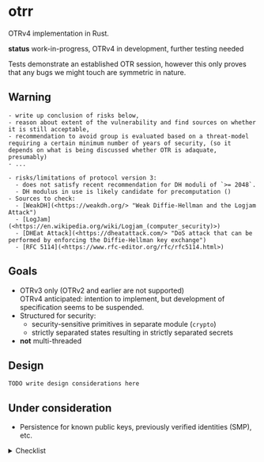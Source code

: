 # otrr

OTRv4 implementation in Rust.

__status__ work-in-progress, OTRv4 in development, further testing needed

Tests demonstrate an established OTR session, however this only proves that any bugs we might touch are symmetric in nature.

## Warning

```TODO
- write up conclusion of risks below,
- reason about extent of the vulnerability and find sources on whether it is still acceptable,
- recommendation to avoid group is evaluated based on a threat-model requiring a certain minimum number of years of security, (so it depends on what is being discussed whether OTR is adaquate, presumably)
- ...

- risks/limitations of protocol version 3:
  - does not satisfy recent recommendation for DH moduli of `>= 2048`.
  - DH modulus in use is likely candidate for precomputation ()
- Sources to check:
  - [WeakDH](<https://weakdh.org/> "Weak Diffie-Hellman and the Logjam Attack")
  - [LogJam](<https://en.wikipedia.org/wiki/Logjam_(computer_security)>)
  - [DHEat Attack](<https://dheatattack.com/> "DoS attack that can be performed by enforcing the Diffie-Hellman key exchange")
  - [RFC 5114](<https://www.rfc-editor.org/rfc/rfc5114.html>)
```

## Goals

- OTRv3 only (OTRv2 and earlier are not supported)  
  OTRv4 anticipated: intention to implement, but development of specification seems to be suspended.
- Structured for security:
  - security-sensitive primitives in separate module (`crypto`)
  - strictly separated states resulting in strictly separated secrets
- __not__ multi-threaded

## Design

`TODO write design considerations here`

## Under consideration

- Persistence for known public keys, previously verified identities (SMP), etc.

<details>
  <summary>Checklist</summary>

> ☐: feature, ☑: implemented, ✔: verified

__Functionality__:

- ☑ Normal messages:
  - ☑ Plaintext message
  - ☑ Whitespace-tagged message
  - ☑ Query message
  - ☑ Error message
- ☑ Authenticated Key Exchange (AKE)
- ☑ Socialist Millionaire's Protocol (SMP)
  - ☑ SMP zero-knowledge secret verificaton (w/ or w/o user-provided question)
  - ☐ Manual verification (SSID)
- ☑ DSA signatures
- ☑ Encryption
- ☑ OTR-encoding
  - ☑ Reading
  - ☑ Writing
- ☐ Policies:
  - ☑ `REQUIRE_ENCRYPTION` take appropriate actions given that active policy requires encryption.
  - ☑ `WHITESPACE_START_AKE` automatically initiate AKE when whitespace tag is received.
  - ☑ `ERROR_START_AKE` initiate AKE upon receiving error message.
  - ☐ ability to change policy for account or individual instance (during use).
- ☑ Fragmentation:
  - ☑ Assemble fragments of incoming message.
  - ☑ Fragment outgoing messages.
- ☐ Heartbeat-messages: keep session alive and ensure regular key rotation.
- ☐ Store plaintext message for transmission under right circumstances (i.e. `REQUIRE_ENCRYPTION` policy, in-progress AKE, etc.)
- ☐ Expose the Extra Symmetric Key (TLV type `8`)

__Operational__:

- ☑ Single instance of `Account` represents single account on a chat network: allows for specific identity (_DSA keypair_), chat network/transport.
- ☐ Thread-safety. (Not yet determined necessary.)  
    _Limited by ordering-requirement for transport. Expect processing single message at a time._

__Developmental__:

- ☑ No logic for managing multiple accounts:  
  _We keep this separated and up to the client to implement if necessary. Essentially, just tying the `Account` to the corresponding chat account logic is sufficient, and any management on top of that risks prescribing a certain structure for the host application (e.g. chat application)._
- ☐ API for managing multiple accounts, keys, policies?
- ☐ Unit tests: too few tests, because rust syntax is that expressive
- ☐ Resilient to faulty implementations of `Host` as provided by the client.  
    _At this moment it is not clear how to do this: `std::panic::catch_unwind` is not guaranteed to catch and handle all panics._

__Known issues__:

- How to deal with multiple instances, "default instance", "selected/active instance"? Especially when dealing with incidental reception of plaintext messages while encrypted session is established for some instance.
- The OTR specification documents that any message payload is in UTF-8 and _may contain_ HTML. However, this makes it ambiguous for how the content should be interpreted and results and risks may very per chat network.
- There is no convention on how the Extra Symmetric Key should be used.
</details>
